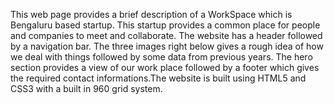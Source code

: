 This web page provides a brief description of a WorkSpace which is Bengaluru based startup. This startup provides a common place for people and companies to meet and collaborate.
The website has a header followed by a navigation bar. The three images right below gives a rough idea of how we deal with things followed by some data from previous years. The hero section provides a view of our work place followed by a footer which gives the required contact informations.The website is built using HTML5 and CSS3 with a built in 960 grid system.  

